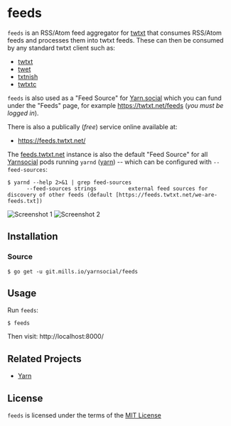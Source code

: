 # feeds

`feeds` is an RSS/Atom feed aggregator for [twtxt](https://twtxt.readthedocs.io/en/latest/)
that consumes RSS/Atom feeds and processes them into twtxt feeds. These can
then be consumed by any standard twtxt client such as:

- [twtxt](https://github.com/buckket/twtxt)
- [twet](https://github.com/quite/twet)
- [txtnish](https://github.com/mdom/txtnish)
- [twtxtc](https://github.com/neauoire/twtxtc)

`feeds` is also used as a "Feed Source" for [Yarn.social](https://yarn.social)
which you can fund under the "Feeds" page, for example https://twtxt.net/feeds
(_you must be logged in_).

There is also a publically (_free_) service online available at:

- https://feeds.twtxt.net/

The [feeds.twtxt.net](https://feeds.twtxt.net) instance is also the default
"Feed Source" for all [Yarnsocial](https://yarn.social) pods running `yarnd`
([yarn](https://git.mills.io/yarnsocial/yarn)) -- which can be configured with
`--feed-sources`:

```console
$ yarnd --help 2>&1 | grep feed-sources
      --feed-sources strings          external feed sources for discovery of other feeds (default [https://feeds.twtxt.net/we-are-feeds.txt])
```

![Screenshot 1](./screenshot1.png)
![Screenshot 2](./screenshot2.png)

## Installation

### Source

```#!bash
$ go get -u git.mills.io/yarnsocial/feeds
```

## Usage

Run `feeds`:

```#!bash
$ feeds
```

Then visit: http://localhost:8000/

## Related Projects

- [Yarn](https://git.mills.io/yarnsocial/yarn)

## License

`feeds` is licensed under the terms of the [MIT License](/LICENSE)
